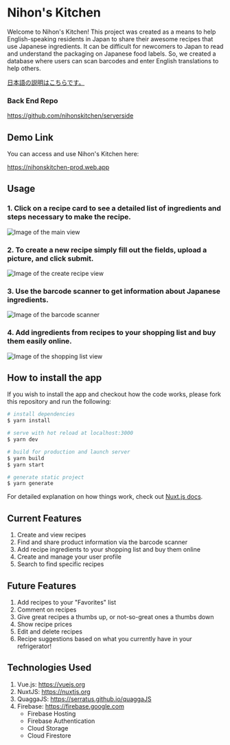# Nihon's Kitchen

Welcome to Nihon's Kitchen! This project was created as a means to help English-speaking residents in Japan to share their awesome recipes that use Japanese ingredients. It can be difficult for newcomers to Japan to read and understand the packaging on Japanese food labels. So, we created a database where users can scan barcodes and enter English translations to help others.

[日本語の説明はこちらです。](./README.ja.md)

### Back End Repo

https://github.com/nihonskitchen/serverside

## Demo Link

You can access and use Nihon's Kitchen here:

https://nihonskitchen-prod.web.app

## Usage   

### 1. Click on a recipe card to see a detailed list of ingredients and steps necessary to make the recipe.


![Image of the main view](./assets/resources/main-page.png)

### 2. To create a new recipe simply fill out the fields, upload a picture, and click submit.


![Image of the create recipe view](./assets/resources/create-recipe.png)  

### 3. Use the barcode scanner to get information about Japanese ingredients.  

![Image of the barcode scanner](./assets/resources/barcode-scanner.png) 

### 4. Add ingredients from recipes to your shopping list and buy them easily online.   

![Image of the shopping list view](./assets/resources/shoppinglist.png) 

## How to install the app

If you wish to install the app and checkout how the code works, please fork this repository and run the following:

```bash
# install dependencies
$ yarn install

# serve with hot reload at localhost:3000
$ yarn dev

# build for production and launch server
$ yarn build
$ yarn start

# generate static project
$ yarn generate
```

For detailed explanation on how things work, check out [Nuxt.js docs](https://nuxtjs.org).

## Current Features

1. Create and view recipes
2. Find and share product information via the barcode scanner
3. Add recipe ingredients to your shopping list and buy them online
4. Create and manage your user profile
5. Search to find specific recipes

## Future Features

1. Add recipes to your "Favorites" list
2. Comment on recipes
3. Give great recipes a thumbs up, or not-so-great ones a thumbs down
4. Show recipe prices
5. Edit and delete recipes
6. Recipe suggestions based on what you currently have in your refrigerator!

## Technologies Used

1. Vue.js: https://vuejs.org
2. NuxtJS: https://nuxtjs.org
3. QuaggaJS: https://serratus.github.io/quaggaJS
4. Firebase: https://firebase.google.com
   - Firebase Hosting
   - Firebase Authentication
   - Cloud Storage
   - Cloud Firestore
